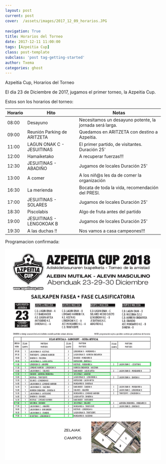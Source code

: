 ```yaml
---
layout: post
current: post
cover:  /assets/images/2017_12_09_horarios.JPG

navigation: True
title: Horarios del Torneo
date: 2017-12-11 11:00:00
tags: [Azpeitia Cup]
class: post-template
subclass: 'post tag-getting-started'
author: Txema
categories: ghost
---
```


Azpeitia Cup, Horarios del Torneo

El dia 23 de Diciembre de 2017, jugamos el primer torneo, la Azpeitia Cup. 

Estos son los horarios del torneo:



| Horario   |      Hito      |    Notas |
|----------|-------------|------|
| 08:00 |  Desayuno |  Necesitamos un desayuno potente, la jornada será larga. |
| 09:00 |  Reunión Parking de ARITZETA |  Quedamos en ARITZETA con destino a Azpeitia. |
| 11:00 |  LAGUN ONAK C - JESUITINAS |  El primer partido, de visitantes. Duración 25' |
| 12:00 |  Hamaiketako |  A recuperar fuerzas!!! |
| 12:30 |  JESUITINAS - ABADIÑO |  Jugamos de locales Duración 25' |
| 13:00 |  A comer |   A los niñ@s les da de comer la organización |
| 16:30 |  La merienda |  Bocata de toda la vida, recomendación del PRESI. |
| 17:00 |  JESUITINAS - SOLARES |  Jugamos de locales Duración 25' |
| 18:30 |  Piscolabis |  Algo de fruta antes del partido |
| 19:00 |  JESUITINAS - LENGOKOAK B | Jugamos de locales Duración 25' |
| 19:30 |  A las duchas !! |  Nos vamos a casa campeones!!! |

Programacion confirmada:

![JesuitinasKE Azpeitia Cup](/assets/images/8D96EB30-40FE-450F-8DFD-852F8E816F5D.jpeg)
